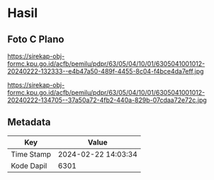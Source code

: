 # Hasil

## Foto C Plano

https://sirekap-obj-formc.kpu.go.id/acfb/pemilu/pdpr/63/05/04/10/01/6305041001012-20240222-132333--e4b47a50-489f-4455-8c04-f4bce4da7eff.jpg

https://sirekap-obj-formc.kpu.go.id/acfb/pemilu/pdpr/63/05/04/10/01/6305041001012-20240222-134705--37a50a72-4fb2-440a-829b-07cdaa72e72c.jpg


## Metadata

| Key        | Value               |
| ---------- | ------------------- |
| Time Stamp | 2024-02-22 14:03:34 |
| Kode Dapil | 6301                |



